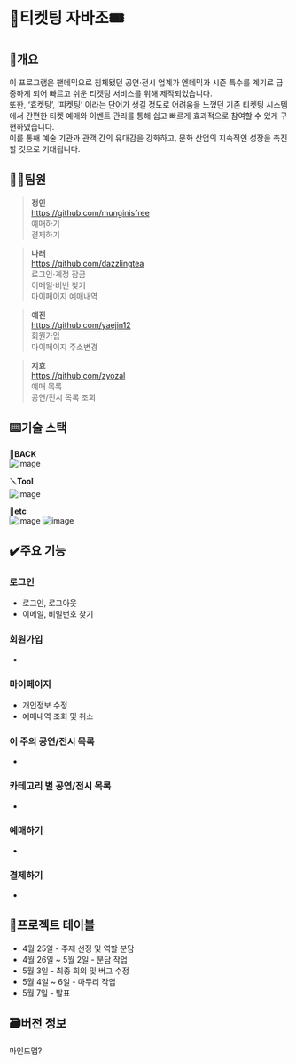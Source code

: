 # 🎫티켓팅 자바조🎟


## 📄개요
이 프로그램은 팬데믹으로 침체됐던 공연·전시 업계가 엔데믹과 시즌 특수를 계기로 급증하게 되어 빠르고 쉬운 티켓팅 서비스를 위해 제작되었습니다.<br>
또한, ‘효켓팅’, ‘피켓팅’ 이라는 단어가 생길 정도로 어려움을 느꼈던 기존 티켓팅 시스템에서 간편한 티켓 예매와 이벤트 관리를 통해 쉽고 빠르게 효과적으로 참여할 수 있게 구현하였습니다.<br>
이를 통해 예술 기관과 관객 간의 유대감을 강화하고, 문화 산업의 지속적인 성장을 촉진할 것으로 기대됩니다.

## 🧑‍💻팀원

> **정인** <br>
> https://github.com/munginisfree <br>
> 예매하기 <br>
> 결제하기 <br>

> **나래** <br>
> https://github.com/dazzlingtea <br>
> 로그인·계정 잠금 <br>
> 이메일·비번 찾기 <br>
> 마이페이지 예매내역 <br>

> **예진** <br>
> https://github.com/yaejin12 <br>
> 회원가입 <br>
> 마이페이지 주소변경<br>

> **지효** <br>
> https://github.com/zyozal <br>
> 예매 목록 <br>
> 공연/전시 목록 조회 <br>

## ⌨️기술 스택
🔧**BACK** <br>
![image](https://camo.githubusercontent.com/62a1bdf0e068235d4517aa6be7f60b95734f40a0aa188faf6b4323f317088786/68747470733a2f2f696d672e736869656c64732e696f2f62616467652f4a6176612d2532334544384230302e7376673f7374796c653d666c61742d737175617265266c6f676f3d6f70656e6a646b266c6f676f436f6c6f723d7768697465)

🪛**Tool** <br>
![image](https://camo.githubusercontent.com/e20c0b2e0697e1c030064a26d5fcf7e50d84cb87806cb2c59d5d53c3bf504d92/68747470733a2f2f696d672e736869656c64732e696f2f62616467652f496e74656c6c694a494445412d3030303030302e7376673f7374796c653d666c61742d737175617265266c6f676f3d696e74656c6c696a2d69646561266c6f676f436f6c6f723d7768697465)

🔩**etc** <br>
![image](https://camo.githubusercontent.com/416d64144788af573a0c74b0fbecf34c58dfffd77e264546b2fbcdcd0ee9c8d9/68747470733a2f2f696d672e736869656c64732e696f2f62616467652f4769742d4630353033323f7374796c653d666c61742d737175617265266c6f676f3d676974266c6f676f436f6c6f723d7768697465)
![image](https://camo.githubusercontent.com/bb2afe09fad1cc5aff2c77fda1c4baac343806b13f938c9b9c466f99cf91d636/68747470733a2f2f696d672e736869656c64732e696f2f62616467652f4769744875622d3138313731373f7374796c653d666c61742d737175617265266c6f676f3d476974487562266c6f676f436f6c6f723d7768697465) 

## ✔️주요 기능
### 로그인
- 로그인, 로그아웃
- 이메일, 비밀번호 찾기
### 회원가입
-
### 마이페이지
- 개인정보 수정
- 예매내역 조회 및 취소
### 이 주의 공연/전시 목록
-
### 카테고리 별 공연/전시 목록
-
### 예매하기
-
### 결제하기
-



## 📅프로젝트 테이블
- 4월 25일 - 주제 선정 및 역할 분담
- 4월 26일 ~ 5월 2일 - 분담 작업
- 5월 3일 - 최종 회의 및 버그 수정
- 5월 4일 ~ 6일 - 마무리 작업
- 5월 7일 - 발표

## 🗃️버전 정보
마인드맵?
